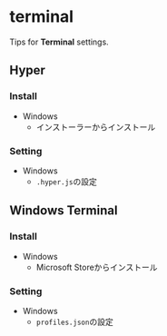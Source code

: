 # terminal

Tips for **Terminal** settings.

## Hyper

### Install

- Windows
  - インストーラーからインストール

### Setting

- Windows
  - `.hyper.js`の設定

## Windows Terminal

### Install

- Windows
  - Microsoft Storeからインストール

### Setting

- Windows
  - `profiles.json`の設定
